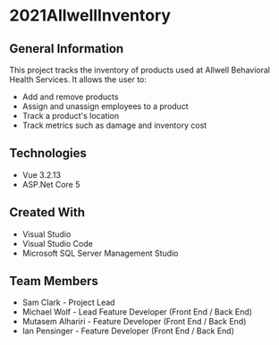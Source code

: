 # 2021AllwellInventory

## General Information

This project tracks the inventory of products used at Allwell Behavioral Health Services. It allows the user to:
* Add and remove products
* Assign and unassign employees to a product
* Track a product's location
* Track metrics such as damage and inventory cost

## Technologies
* Vue 3.2.13
* ASP.Net Core 5

## Created With
* Visual Studio
* Visual Studio Code
* Microsoft SQL Server Management Studio

## Team Members
* Sam Clark - Project Lead
* Michael Wolf - Lead Feature Developer (Front End / Back End)
* Mutasem Alhariri - Feature Developer (Front End / Back End)
* Ian Pensinger - Feature Developer (Front End / Back End)
